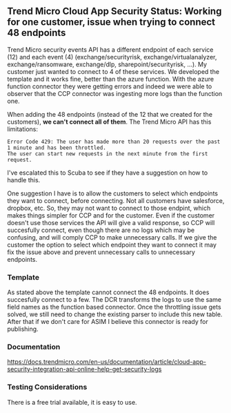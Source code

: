 <h2>Trend Micro Cloud App Security Status: Working for one customer, issue when trying to connect 48 endpoints</h2>

Trend Micro security events API has a different endpoint of each service (12) and each event (4) (exchange/securityrisk, exchange/virtualanalyzer, exchange/ransomware, exchange/dlp, sharepoint/securityrisk, ...). 
My customer just wanted to connect to 4 of these services. We developed the template and it works fine, better than the azure function. 
With the azure function connector they were getting errors and indeed we were able to observer that the CCP connector was ingesting more logs than the function one.

When adding the 48 endpoints (instead of the 12 that we created for the customers), **we can't connect all of them**. The Trend Micro API has this limitations:

    Error Code 429: The user has made more than 20 requests over the past 1 minute and has been throttled. 
    The user can start new requests in the next minute from the first request.

I've escalated this to Scuba to see if they have a suggestion on how to handle this. 

One suggestion I have is to allow the customers to select which endpoints they want to connect, before connecting. 
Not all customers have salesforce, dropbox, etc. So, they may not want to connect to those endpint, which makes things simpler for CCP and for the customer. 
Even if the customer doesn't use those services the API will give a valid response, so CCP will succesfully connect, even though there are no logs which may be confusing, and will comply CCP to make unnecessary calls. 
If we give the customer the option to select which endpoint they want to connect it may fix the issue above and prevent unnecessary calls to unnecessary endpoints.

<h3>Template</h3>

As stated above the template cannot connect the 48 endpoints. It does succesfully connect to a few. The DCR transforms the logs to use the same field names as the function based connector. 
Once the throttling issue gets solved, we still need to change the existing parser to include this new table. After that if we don't care for ASIM I believe this connector is ready for publishing.

<h3>Documentation</h3>

https://docs.trendmicro.com/en-us/documentation/article/cloud-app-security-integration-api-online-help-get-security-logs

<h3>Testing Considerations</h3>

There is a free trial available, it is easy to use.
